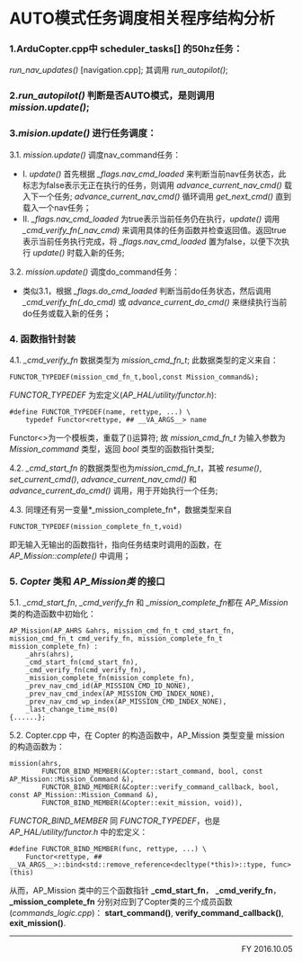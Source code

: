 # AUTO模式任务调度相关程序结构分析

### 1.ArduCopter.cpp中 scheduler\_tasks[] 的50hz任务：
*run\_nav\_updates()* [navigation.cpp]; 其调用 *run\_autopilot()*;

### 2.*run\_autopilot()* 判断是否AUTO模式，是则调用 *mission.update()*;
### 3.*mision.update()* 进行任务调度：
3.1. *mission.update()* 调度nav\_command任务：
* I. *update()* 首先根据 *\_flags.nav\_cmd\_loaded* 来判断当前nav任务状态，此标志为false表示无正在执行的任务，则调用 *advance\_current\_nav\_cmd()* 载入下一个任务; *advance\_current\_nav\_cmd()* 循环调用 *get\_next\_cmd()* 直到载入一个nav任务；
* II. *\_flags.nav\_cmd\_loaded* 为true表示当前任务仍在执行，*update()* 调用 *\_cmd\_verify\_fn(\_nav\_cmd)* 来调用具体的任务函数并检查返回值。返回true表示当前任务执行完成，将 *\_flags.nav\_cmd\_loaded* 置为false，以便下次执行 *update()* 时载入新的任务;

3.2. *mission.update()* 调度do\_command任务：
* 类似3.1，根据 *_flags.do_cmd_loaded* 判断当前do任务状态，然后调用 *_cmd_verify_fn(_do_cmd)* 或 *advance_current_do_cmd()* 来继续执行当前do任务或载入新的任务；

### 4. 函数指针封装
4.1. *_cmd_verify_fn* 数据类型为 *mission_cmd_fn_t*;
此数据类型的定义来自：
```
FUNCTOR_TYPEDEF(mission_cmd_fn_t,bool,const Mission_command&);
```
*FUNCTOR_TYPEDEF* 为宏定义(*AP_HAL/utility/functor.h*):
```
#define FUNCTOR_TYPEDEF(name, rettype, ...) \
    typedef Functor<rettype, ## __VA_ARGS__> name
```
Functor<>为一个模板类，重载了()运算符;
故 *mission_cmd_fn_t* 为输入参数为 *Mission_command* 类型，返回 *bool* 类型的函数指针类型;

4.2. *_cmd_start_fn* 的数据类型也为*mission_cmd_fn_t*，其被 *resume()*, *set_current_cmd()*, *advance_current_nav_cmd()* 和 *advance_current_do_cmd()* 调用，用于开始执行一个任务;

4.3. 同理还有另一变量*_mission_complete_fn*，数据类型来自
```
FUNCTOR_TYPEDEF(mission_complete_fn_t,void)
```
即无输入无输出的函数指针，指向任务结束时调用的函数，在 *AP_Mission::complete()* 中调用；

### 5. *Copter* 类和 *AP_Mission类* 的接口
5.1. *_cmd_start_fn*, *_cmd_verify_fn* 和 *_mission_complete_fn*都在 *AP_Mission* 类的构造函数中初始化：

    AP_Mission(AP_AHRS &ahrs, mission_cmd_fn_t cmd_start_fn, mission_cmd_fn_t cmd_verify_fn, mission_complete_fn_t mission_complete_fn) :
        _ahrs(ahrs),
        _cmd_start_fn(cmd_start_fn),
        _cmd_verify_fn(cmd_verify_fn),
        _mission_complete_fn(mission_complete_fn),
        _prev_nav_cmd_id(AP_MISSION_CMD_ID_NONE),
        _prev_nav_cmd_index(AP_MISSION_CMD_INDEX_NONE),
        _prev_nav_cmd_wp_index(AP_MISSION_CMD_INDEX_NONE),
        _last_change_time_ms(0)
	{......};

5.2. Copter.cpp 中，在 Copter 的构造函数中，AP_Mission 类型变量 mission 的构造函数为：

    mission(ahrs, 
            FUNCTOR_BIND_MEMBER(&Copter::start_command, bool, const AP_Mission::Mission_Command &),
            FUNCTOR_BIND_MEMBER(&Copter::verify_command_callback, bool, const AP_Mission::Mission_Command &),
            FUNCTOR_BIND_MEMBER(&Copter::exit_mission, void)),

*FUNCTOR_BIND_MEMBER* 同 *FUNCTOR_TYPEDEF*，也是 *AP_HAL/utility/functor.h* 中的宏定义：
```
#define FUNCTOR_BIND_MEMBER(func, rettype, ...) \
    Functor<rettype, ## __VA_ARGS__>::bind<std::remove_reference<decltype(*this)>::type, func>(this)
```

从而，AP_Mission 类中的三个函数指针 **_cmd_start_fn**， **_cmd_verify_fn**， **_mission_complete_fn** 分别对应到了Copter类的三个成员函数(*commands_logic.cpp*)：
**start_command()**, **verify_command_callback()**, **exit_mission()**.

***



<div align = "right">
FY
2016.10.05
</div>

